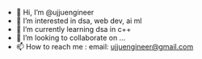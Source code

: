 - 👋 Hi, I’m @ujjuengineer
- 👀 I’m interested in dsa, web dev, ai ml
- 🌱 I’m currently learning dsa in c++
- 💞️ I’m looking to collaborate on ...
- 📫 How to reach me : email: ujjuengineer@gmail.com


<!---
ujjuengineer/ujjuengineer is a ✨ special ✨ repository because its `README.md` (this file) appears on your GitHub profile.
You can click the Preview link to take a look at your changes.
--->
